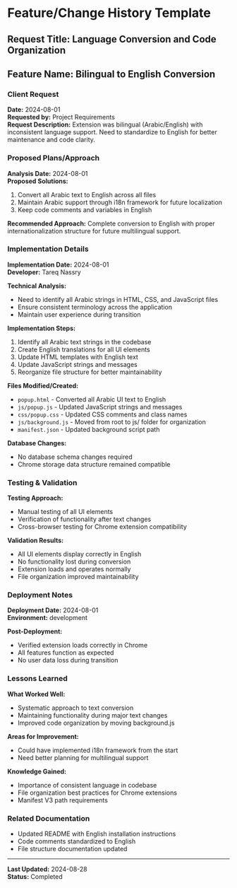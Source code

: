 # Feature/Change History Template

## Request Title: Language Conversion and Code Organization

## Feature Name: Bilingual to English Conversion

### Client Request
**Date:** 2024-08-01  
**Requested by:** Project Requirements  
**Request Description:**
Extension was bilingual (Arabic/English) with inconsistent language support. Need to standardize to English for better maintenance and code clarity.

### Proposed Plans/Approach
**Analysis Date:** 2024-08-01  
**Proposed Solutions:**
1. Convert all Arabic text to English across all files
2. Maintain Arabic support through i18n framework for future localization
3. Keep code comments and variables in English

**Recommended Approach:**
Complete conversion to English with proper internationalization structure for future multilingual support.

### Implementation Details
**Implementation Date:** 2024-08-01  
**Developer:** Tareq Nassry  

**Technical Analysis:**
- Need to identify all Arabic strings in HTML, CSS, and JavaScript files
- Ensure consistent terminology across the application
- Maintain user experience during transition

**Implementation Steps:**
1. Identify all Arabic text strings in the codebase
2. Create English translations for all UI elements
3. Update HTML templates with English text
4. Update JavaScript strings and messages
5. Reorganize file structure for better maintainability

**Files Modified/Created:**
- `popup.html` - Converted all Arabic UI text to English
- `js/popup.js` - Updated JavaScript strings and messages
- `css/popup.css` - Updated CSS comments and class names
- `js/background.js` - Moved from root to js/ folder for organization
- `manifest.json` - Updated background script path

**Database Changes:**
- No database schema changes required
- Chrome storage data structure remained compatible

### Testing & Validation
**Testing Approach:**
- Manual testing of all UI elements
- Verification of functionality after text changes
- Cross-browser testing for Chrome extension compatibility

**Validation Results:**
- All UI elements display correctly in English
- No functionality lost during conversion
- Extension loads and operates normally
- File organization improved maintainability

### Deployment Notes
**Deployment Date:** 2024-08-01  
**Environment:** development  

**Post-Deployment:**
- Verified extension loads correctly in Chrome
- All features function as expected
- No user data loss during transition

### Lessons Learned
**What Worked Well:**
- Systematic approach to text conversion
- Maintaining functionality during major text changes
- Improved code organization by moving background.js

**Areas for Improvement:**
- Could have implemented i18n framework from the start
- Need better planning for multilingual support

**Knowledge Gained:**
- Importance of consistent language in codebase
- File organization best practices for Chrome extensions
- Manifest V3 path requirements

### Related Documentation
- Updated README with English installation instructions
- Code comments standardized to English
- File structure documentation updated

---
**Last Updated:** 2024-08-28  
**Status:** Completed
